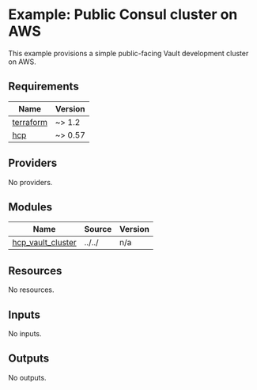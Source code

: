 # Example: Public Consul cluster on AWS

This example provisions a simple public-facing Vault development cluster on AWS.

<!-- BEGIN_TF_DOCS -->
## Requirements

| Name | Version |
|------|---------|
| <a name="requirement_terraform"></a> [terraform](#requirement\_terraform) | ~> 1.2 |
| <a name="requirement_hcp"></a> [hcp](#requirement\_hcp) | ~> 0.57 |

## Providers

No providers.

## Modules

| Name | Source | Version |
|------|--------|---------|
| <a name="module_hcp_vault_cluster"></a> [hcp\_vault\_cluster](#module\_hcp\_vault\_cluster) | ../../ | n/a |

## Resources

No resources.

## Inputs

No inputs.

## Outputs

No outputs.
<!-- END_TF_DOCS -->